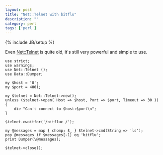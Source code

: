 ```yaml
---
layout: post
title: "Net::Telnet with bitflu"
description: ""
category: perl
tags: ['perl']
---
```

{% include JB/setup %}

Even [Net::Telnet](https://metacpan.org/module/Net::Telnet) is quite old, it's still very powerful and simple to use.

    use strict;
    use warnings;
    use Net::Telnet ();
    use Data::Dumper;

    my $host = '0';
    my $port = 4001;

    my $telnet = Net::Telnet->new();
    unless ($telnet->open( Host => $host, Port => $port, Timeout => 30 )) {
        die "Can't connect to $host:$port\n";
    }

    $telnet->waitfor('/bitflu> /');

    my @messages = map { chomp; $_ } $telnet->cmd(String => 'ls');
    pop @messages if $messages[-1] eq 'bitflu';
    print Dumper(\@messages);

    $telnet->close();
